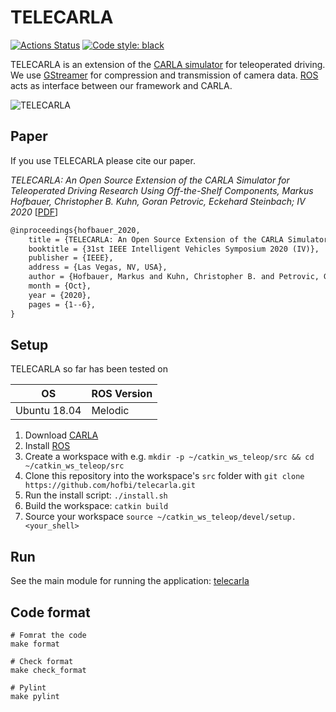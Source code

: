 # TELECARLA

[![Actions Status](https://github.com/hofbi/telecarla/workflows/CI/badge.svg)](https://github.com/hofbi/telecarla)
[![Code style: black](https://img.shields.io/badge/code%20style-black-000000.svg)](https://github.com/psf/black)

TELECARLA is an extension of the [CARLA simulator](https://carla.org/) for teleoperated driving. We use [GStreamer](https://gstreamer.freedesktop.org/) for compression and transmission of camera data. [ROS](https://www.ros.org/) acts as interface between our framework and CARLA.

![TELECARLA](doc/telecarla.jpg "TELECARLA Architecture")

## Paper

If you use TELECARLA please cite our paper.

*TELECARLA: An Open Source Extension of the CARLA Simulator for Teleoperated Driving Research Using Off-the-Shelf Components, Markus Hofbauer, Christopher B. Kuhn, Goran Petrovic, Eckehard Steinbach; IV 2020* [[PDF](https://www.researchgate.net/publication/341293636_TELECARLA_An_Open_Source_Extension_of_the_CARLA_Simulator_for_Teleoperated_Driving_Research_Using_Off-the-Shelf_Components)]

```tex
@inproceedings{hofbauer_2020,
    title = {TELECARLA: An Open Source Extension of the CARLA Simulator for Teleoperated Driving Research Using Off-the-Shelf Components},
    booktitle = {31st IEEE Intelligent Vehicles Symposium 2020 (IV)},
    publisher = {IEEE},
    address = {Las Vegas, NV, USA},
    author = {Hofbauer, Markus and Kuhn, Christopher B. and Petrovic, Goran and Steinbach, Eckehard},
    month = {Oct},
    year = {2020},
    pages = {1--6},
}
```

## Setup

TELECARLA so far has been tested on

| OS  | ROS Version |
| --- | ----------- |
| Ubuntu 18.04 | Melodic |

1. Download [CARLA](https://github.com/carla-simulator/carla/releases/latest)
1. Install [ROS](http://wiki.ros.org/ROS/Installation)
1. Create a workspace with e.g. `mkdir -p ~/catkin_ws_teleop/src && cd ~/catkin_ws_teleop/src`
1. Clone this repository into the workspace's `src` folder with `git clone https://github.com/hofbi/telecarla.git`
1. Run the install script: `./install.sh`
1. Build the workspace: `catkin build`
1. Source your workspace `source ~/catkin_ws_teleop/devel/setup.<your_shell>`

## Run

See the main module for running the application: [telecarla](telecarla/README.md#Run)

## Code format

```shell
# Fomrat the code
make format

# Check format
make check_format

# Pylint
make pylint
```
